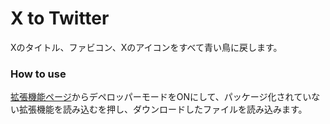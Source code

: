 # X to Twitter
Xのタイトル、ファビコン、Xのアイコンをすべて青い鳥に戻します。
### How to use
[拡張機能ページ](chrome://extensions/)からデペロッパーモードをONにして、パッケージ化されていない拡張機能を読み込むを押し、ダウンロードしたファイルを読み込みます。
